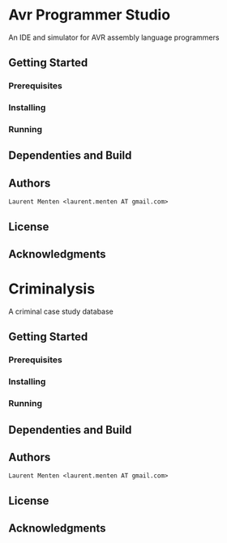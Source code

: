 # Avr Programmer Studio

An IDE and simulator for AVR assembly language programmers

## Getting Started

### Prerequisites

### Installing

### Running

## Dependenties and Build

## Authors

	Laurent Menten <laurent.menten AT gmail.com>

## License

## Acknowledgments
# Criminalysis

A criminal case study database

## Getting Started

### Prerequisites

### Installing

### Running

## Dependenties and Build

## Authors

	Laurent Menten <laurent.menten AT gmail.com>

## License

## Acknowledgments
